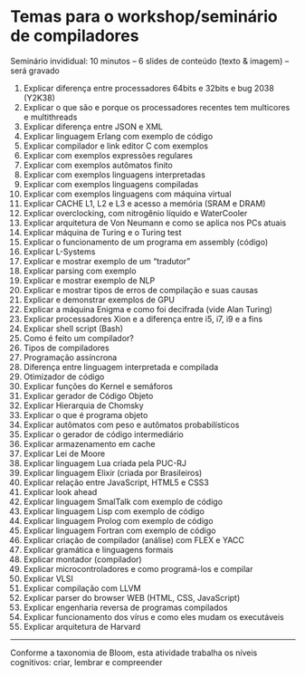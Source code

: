# Temas para o workshop/seminário de compiladores

Seminário invididual: 10 minutos – 6 slides de conteúdo (texto & imagem) – será gravado

1. Explicar diferença entre processadores 64bits e 32bits e bug 2038 (Y2K38)
2. Explicar o que são e porque os processadores recentes tem multicores e multithreads
3. Explicar diferença entre JSON e XML
4. Explicar linguagem Erlang com exemplo de código
5. Explicar compilador e link editor C com exemplos
6. Explicar com exemplos expressões regulares
7. Explicar com exemplos autômatos finito
8. Explicar com exemplos linguagens interpretadas
9. Explicar com exemplos linguagens compiladas
10. Explicar com exemplos linguagens com máquina virtual
11. Explicar CACHE L1, L2 e L3 e acesso a memória (SRAM e DRAM)
12. Explicar overclocking, com nitrogênio líquido e WaterCooler
13. Explicar arquitetura de Von Neumann e como se aplica nos PCs atuais
14. Explicar máquina de Turing e o Turing test
15. Explicar o funcionamento de um programa em assembly (código)
16. Explicar L-Systems
17. Explicar e mostrar exemplo de um “tradutor”
18. Explicar parsing com exemplo
19. Explicar e mostrar exemplo de NLP
20. Explicar e mostrar tipos de erros de compilação e suas causas
21. Explicar e demonstrar exemplos de GPU
22. Explicar a máquina Enigma e como foi decifrada (vide Alan Turing)
23. Explicar processadores Xion e a diferença entre i5, i7, i9 e a fins
24. Explicar shell script (Bash)
25. Como é feito um compilador?
26. Tipos de compiladores
27. Programação assíncrona
28. Diferença entre linguagem interpretada e compilada
29. Otimizador de código
30. Explicar funções do Kernel e semáforos
31. Explicar gerador de Código Objeto
32. Explicar Hierarquia de Chomsky
33. Explicar o que é programa objeto
34. Explicar autômatos com peso e autômatos probabilísticos
35. Explicar o gerador de código intermediário
36. Explicar armazenamento em cache
37. Explicar Lei de Moore
38. Explicar linguagem Lua criada pela PUC-RJ
39. Explicar linguagem Elixir (criada por Brasileiros)
40. Explicar relação entre JavaScript, HTML5 e CSS3
41. Explicar look ahead
42. Explicar linguagem SmalTalk com exemplo de código
43. Explicar linguagem Lisp com exemplo de código
44. Explicar linguagem Prolog com exemplo de código
45. Explicar linguagem Fortran com exemplo de código
46. Explicar criação de compilador (análise) com FLEX e YACC
47. Explicar gramática e linguagens formais
48. Explicar montador (compilador)
49. Explicar microcontroladores e como programá-los e compilar
50. Explicar VLSI
51. Explicar compilação com LLVM
52. Explicar parser do browser WEB (HTML, CSS, JavaScript)
53. Explicar engenharia reversa de programas compilados
54. Explicar funcionamento dos vírus e como eles mudam os executáveis
55. Explicar arquitetura de Harvard


-----------------
Conforme a taxonomia de Bloom, esta atividade trabalha os níveis cognitivos: criar, lembrar e compreender
